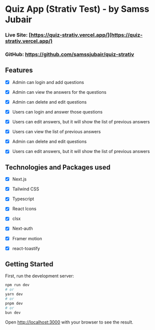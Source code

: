 # Quiz App (Strativ Test) - by Samss Jubair

### Live Site: [https://quiz-strativ.vercel.app/](https://quiz-strativ.vercel.app/)

### GitHub: https://github.com/samssjubair/quiz-strativ


## Features
- [x] Admin can login and add questions
- [x] Admin can view the answers for the questions
- [x] Admin can delete and edit questions
- [x] Users can login and answer those questions
- [x] Users can edit answers, but it will show the list of previous answers
- [x] Users can view the list of previous answers
- [x] Admin can delete and edit questions
- [x] Users can edit answers, but it will show the list of previous answers


## Technologies and Packages used
- [x] Next.js
- [x] Tailwind CSS
- [x] Typescript
- [x] React Icons
- [x] clsx
- [x] Next-auth
- [x] Framer motion
- [x] react-toastify


## Getting Started

First, run the development server:

```bash
npm run dev
# or
yarn dev
# or
pnpm dev
# or
bun dev
```

Open [http://localhost:3000](http://localhost:3000) with your browser to see the result.